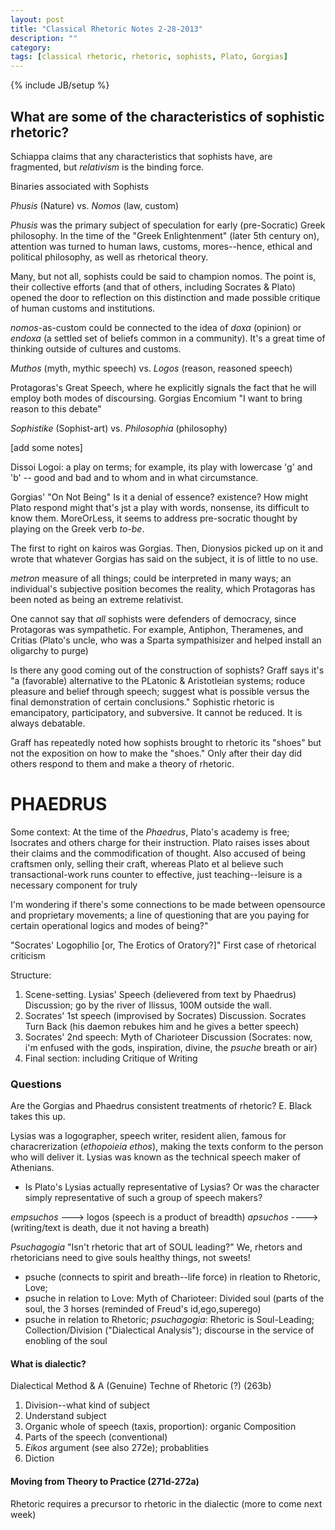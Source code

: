 ```yaml
---
layout: post
title: "Classical Rhetoric Notes 2-28-2013"
description: ""
category: 
tags: [classical rhetoric, rhetoric, sophists, Plato, Gorgias]
---
```

{% include JB/setup %}

## What are some of the characteristics of sophistic rhetoric?

Schiappa claims that any characteristics that sophists have, are fragmented, but *relativism* is the binding force.

Binaries associated with Sophists

*Phusis* (Nature) vs. *Nomos* (law, custom)

*Phusis* was the primary subject of speculation for early (pre-Socratic) Greek philosophy. In the time of the "Greek Enlightenment" (later 5th century on), attention was turned to human laws, customs, mores--hence, ethical and political philosophy, as well as rhetorical theory.

Many, but not all, sophists could be said to champion nomos. The point is, their collective efforts (and that of others, including Socrates & Plato) opened the door to reflection on this distinction and made possible critique of human customs and institutions.

*nomos*-as-custom could be connected to the idea of *doxa* (opinion) or *endoxa* (a settled set of beliefs common in a community). It's a great time of thinking outside of cultures and customs.

*Muthos* (myth, mythic speech) vs. *Logos* (reason, reasoned speech)

Protagoras's Great Speech, where he explicitly signals the fact that he will employ both modes of discoursing. 
Gorgias Encomium "I want to bring reason to this debate"


*Sophistike* (Sophist-art) vs. *Philosophia* (philosophy)

[add some notes]

Dissoi Logoi: a play on terms; for example, its play with lowercase 'g' and 'b' -- good and bad and to whom and in what circumstance.

Gorgias' "On Not Being" Is it a denial of essence? existence? How might Plato respond might that's jst a play with words, nonsense, its difficult to know them. MoreOrLess, it seems to address pre-socratic thought by playing on the Greek verb *to-be*. 

The first to right on kairos was Gorgias. Then, Dionysios picked up on it and wrote that whatever Gorgias has said on the subject, it is of little to no use.

*metron* measure of all things; could be interpreted in many ways; an individual's subjective position becomes the reality, which Protagoras has been noted as being an extreme relativist.

One cannot say that *all* sophists were defenders of democracy, since Protagoras was sympathetic. For example, Antiphon, Theramenes, and Critias (Plato's uncle, who was a Sparta sympathisizer and helped install an oligarchy to purge)

Is there any good coming out of the construction of sophists? Graff says it's "a (favorable) alternative to the PLatonic & Aristotleian systems; roduce pleasure and belief through speech; suggest what is possible versus the final demonstration of certain conclusions." Sophistic rhetoric is emancipatory, participatory, and subversive. It cannot be reduced. It is always debatable.

Graff has repeatedly noted how sophists brought to rhetoric its "shoes" but not the exposition on how to make the "shoes." Only after their day did others respond to them and make a theory of rhetoric. 

# PHAEDRUS

Some context: At the time of the *Phaedrus*, Plato's academy is free; Isocrates and others charge for their instruction. Plato raises isses about their claims and the commodification of thought. Also accused of being craftsmen only, selling their craft, whereas Plato et al believe such transactional-work runs counter to effective, just teaching--leisure is a necessary component for truly

I'm wondering if there's some connections to be made between opensource and proprietary movements; a line of questioning that are you paying for certain operational logics and modes of being?"

"Socrates' Logophilio [or, The Erotics of Oratory?]"
First case of rhetorical criticism

Structure:
1. Scene-setting. Lysias' Speech (delievered from text by Phaedrus) Discussion; go by the river of Ilissus, 100M outside the wall.
2. Socrates' 1st speech (improvised by Socrates) Discussion. Socrates Turn Back (his daemon rebukes him and he gives a better speech)
3. Socrates' 2nd speech: Myth of Charioteer Discussion (Socrates: now, i'm enfused with the gods, inspiration, divine, the *psuche* breath or air)
4. Final section: including Critique of Writing

### Questions
Are the Gorgias and Phaedrus consistent treatments of rhetoric? E. Black takes this up.


Lysias was a logographer, speech writer, resident alien, famous for characrerization (*ethopoieia* *ethos*), making the texts conform to the person who will deliver it. Lysias was known as the technical speech maker of Athenians.
- Is Plato's Lysias actually representative of Lysias? Or was the character simply representative of such a group of speech makers?

*empsuchos* ---> logos (speech is a product of breadth)
*apsuchos* ----> (writing/text is death, due it not having a breath)

*Psuchagogia* "Isn't rhetoric that art of SOUL leading?" We, rhetors and rhetoricians need to give souls healthy things, not sweets!
- psuche (connects to spirit and breath--life force) in rleation to Rhetoric, Love; 
- psuche in relation to Love: Myth of Charioteer: Divided soul (parts of the soul, the 3 horses (reminded of Freud's id,ego,superego)
- psuche in relation to Rhetoric; *psuchagogia*: Rhetoric is Soul-Leading; Collection/Division ("Dialectical Analysis"); discourse in the service of enobling of the soul

#### What is dialectic?

Dialectical Method & A (Genuine) Techne of Rhetoric (?)
(263b)
1. Division--what kind of subject
2. Understand subject
3. Organic whole of speech (taxis, proportion): organic Composition
4. Parts of the speech (conventional)
5. *Eikos* argument (see also 272e); probablities
6. Diction

#### Moving from Theory to Practice (271d-272a)
Rhetoric requires a precursor to rhetoric in the dialectic (more to come next week)

